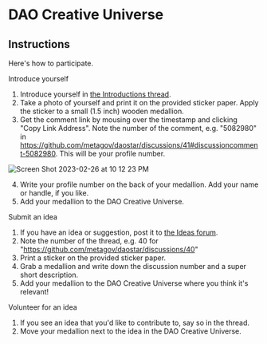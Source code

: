 # DAO Creative Universe



## Instructions
Here's how to participate.

Introduce yourself
1. Introduce yourself in [the Introductions thread](https://github.com/metagov/daostar/discussions/41).
2. Take a photo of yourself and print it on the provided sticker paper. Apply the sticker to a small (1.5 inch) wooden medallion.
3. Get the comment link by mousing over the timestamp and clicking "Copy Link Address". Note the number of the comment, e.g. "5082980" in https://github.com/metagov/daostar/discussions/41#discussioncomment-5082980. This will be your profile number.

![Screen Shot 2023-02-26 at 10 12 23 PM](https://user-images.githubusercontent.com/9309884/221479614-5e3f5c5e-dd6d-4a4a-bacf-0be8f52c12ea.png)

4. Write your profile number on the back of your medallion. Add your name or handle, if you like.
5. Add your medallion to the DAO Creative Universe.

<!-- 6. If your organization is a member of DAOstar One, add a little star. (Other categories will be coming.) -->

Submit an idea
1. If you have an idea or suggestion, post it to [the Ideas forum](https://github.com/metagov/daostar/discussions/categories/ideas).
2. Note the number of the thread, e.g. 40 for "https://github.com/metagov/daostar/discussions/40"
3. Print a sticker on the provided sticker paper.
4. Grab a medallion and write down the discussion number and a super short description.
5. Add your medallion to the DAO Creative Universe where you think it's relevant!

Volunteer for an idea
1. If you see an idea that you'd like to contribute to, say so in the thread.
2. Move your medallion next to the idea in the DAO Creative Universe.
